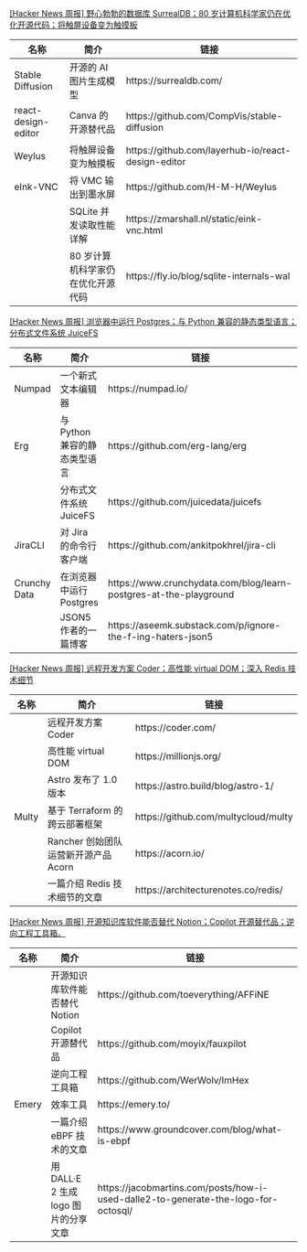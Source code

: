 [[Hacker News 周报] 野心勃勃的数据库 SurrealDB；80
岁计算机科学家仍在优化开源代码；将触屏设备变为触摸板](https://www.bilibili.com/video/BV1qa411G7kd)
<table>
  <theader>
    <th>名称</th>
    <th>简介</th>
    <th>链接</th>
  </theader>
  <tbody>
    <tr>
      <td>Stable Diffusion</td>
      <td>开源的 AI 图片生成模型</td>
      <td>https://surrealdb.com/</td>
    </tr><tr>
      <td>react-design-editor</td>
      <td>Canva 的开源替代品</td>
      <td>https://github.com/CompVis/stable-diffusion</td>
    </tr><tr>
      <td>Weylus</td>
      <td>将触屏设备变为触摸板</td>
      <td>https://github.com/layerhub-io/react-design-editor</td>
    </tr><tr>
      <td>eInk-VNC</td>
      <td>将 VMC 输出到墨水屏</td>
      <td>https://github.com/H-M-H/Weylus</td>
    </tr><tr>
      <td></td>
      <td>SQLite 并发读取性能详解</td>
      <td>https://zmarshall.nl/static/eink-vnc.html</td>
    </tr><tr>
      <td></td>
      <td>80 岁计算机科学家仍在优化开源代码</td>
      <td>https://fly.io/blog/sqlite-internals-wal</td>
    </tr>
  </tbody>
</table>

[[Hacker News 周报] 浏览器中运行 Postgres；与 Python 兼容的静态类型语言；分布式文件系统
JuiceFS](https://www.bilibili.com/video/BV1bg411r7Fg)
<table>
  <theader>
    <th>名称</th>
    <th>简介</th>
    <th>链接</th>
  </theader>
  <tbody>
    <tr>
      <td>Numpad</td>
      <td>一个新式文本编辑器</td>
      <td>https://numpad.io/</td>
    </tr><tr>
      <td>Erg</td>
      <td>与 Python 兼容的静态类型语言</td>
      <td>https://github.com/erg-lang/erg</td>
    </tr><tr>
      <td></td>
      <td>分布式文件系统 JuiceFS</td>
      <td>https://github.com/juicedata/juicefs</td>
    </tr><tr>
      <td>JiraCLI</td>
      <td>对 Jira 的命令行客户端</td>
      <td>https://github.com/ankitpokhrel/jira-cli</td>
    </tr><tr>
      <td>Crunchy Data</td>
      <td>在浏览器中运行 Postgres</td>
      <td>https://www.crunchydata.com/blog/learn-postgres-at-the-playground</td>
    </tr><tr>
      <td></td>
      <td>JSON5 作者的一篇博客</td>
      <td>https://aseemk.substack.com/p/ignore-the-f-ing-haters-json5</td>
    </tr>
  </tbody>
</table>

[[Hacker News 周报] 远程开发方案 Coder；高性能 virtual DOM；深入 Redis
技术细节](https://www.bilibili.com/video/BV1UB4y1t7cW)
<table>
  <theader>
    <th>名称</th>
    <th>简介</th>
    <th>链接</th>
  </theader>
  <tbody>
    <tr>
      <td></td>
      <td>远程开发方案 Coder</td>
      <td>https://coder.com/</td>
    </tr><tr>
      <td></td>
      <td>高性能 virtual DOM</td>
      <td>https://millionjs.org/</td>
    </tr><tr>
      <td></td>
      <td>Astro 发布了 1.0 版本</td>
      <td>https://astro.build/blog/astro-1/</td>
    </tr><tr>
      <td>Multy</td>
      <td>基于 Terraform 的跨云部署框架</td>
      <td>https://github.com/multycloud/multy</td>
    </tr><tr>
      <td></td>
      <td>Rancher 创始团队运营新开源产品 Acorn</td>
      <td>https://acorn.io/</td>
    </tr><tr>
      <td></td>
      <td>一篇介绍 Redis 技术细节的文章</td>
      <td>https://architecturenotes.co/redis/</td>
    </tr>
  </tbody>
</table>

[[Hacker News 周报] 开源知识库软件能否替代 Notion；Copilot
开源替代品；逆向工程工具箱。](https://www.bilibili.com/video/BV1VN4y1j7Pd)
<table>
  <theader>
    <th>名称</th>
    <th>简介</th>
    <th>链接</th>
  </theader>
  <tbody>
    <tr>
      <td></td>
      <td>开源知识库软件能否替代 Notion</td>
      <td>https://github.com/toeverything/AFFiNE</td>
    </tr><tr>
      <td></td>
      <td>Copilot 开源替代品</td>
      <td>https://github.com/moyix/fauxpilot</td>
    </tr><tr>
      <td></td>
      <td>逆向工程工具箱</td>
      <td>https://github.com/WerWolv/ImHex</td>
    </tr><tr>
      <td>Emery</td>
      <td>效率工具</td>
      <td>https://emery.to/</td>
    </tr><tr>
      <td></td>
      <td>一篇介绍 eBPF 技术的文章</td>
      <td>https://www.groundcover.com/blog/what-is-ebpf</td>
    </tr><tr>
      <td></td>
      <td>用 DALL·E 2 生成 logo 图片的分享文章</td>
      <td>https://jacobmartins.com/posts/how-i-used-dalle2-to-generate-the-logo-for-octosql/</td>
    </tr>
  </tbody>
</table>
